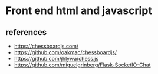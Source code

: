 # Front end html and javascript


## references
- https://chessboardjs.com/
- https://github.com/oakmac/chessboardjs/
- https://github.com/jhlywa/chess.js
- https://github.com/miguelgrinberg/Flask-SocketIO-Chat
